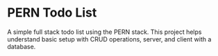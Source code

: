 # PERN Todo List
A simple full stack todo list using the PERN stack.  This project helps understand basic setup with CRUD operations, server, and client with a database.